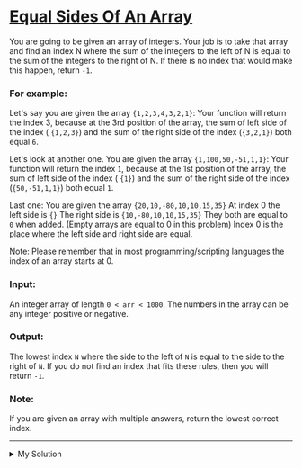 # [Equal Sides Of An Array](https://www.codewars.com/kata/5679aa472b8f57fb8c000047)

You are going to be given an array of integers. Your job is to take that array and find an index N where the sum of the
integers to the left of N is equal to the sum of the integers to the right of N. If there is no index that would make
this happen, return `-1`.

### For example:

Let's say you are given the array `{1,2,3,4,3,2,1}`:
Your function will return the index 3, because at the 3rd position of the array, the sum of left side of the index (
`{1,2,3}`) and the sum of the right side of the index (`{3,2,1}`) both equal `6`.

Let's look at another one.
You are given the array `{1,100,50,-51,1,1}`:
Your function will return the index `1`, because at the 1st position of the array, the sum of left side of the index (
`{1}`) and the sum of the right side of the index (`{50,-51,1,1}`) both equal `1`.

Last one:
You are given the array `{20,10,-80,10,10,15,35}`
At index 0 the left side is `{}`
The right side is `{10,-80,10,10,15,35}`
They both are equal to `0` when added. (Empty arrays are equal to 0 in this problem)
Index 0 is the place where the left side and right side are equal.

Note: Please remember that in most programming/scripting languages the index of an array starts at 0.

### Input:

An integer array of length `0 < arr < 1000`. The numbers in the array can be any integer positive or negative.

### Output:

The lowest index `N` where the side to the left of `N` is equal to the side to the right of `N`. If you do not find an
index that fits these rules, then you will return `-1`.

### Note:

If you are given an array with multiple answers, return the lowest correct index.

---

<details><summary>My Solution</summary>

```js
const findEvenIndex = (arr) => {
  // Helper function to calculate the sum of elements in a subarray
  const sum = (from, to) => {
    return arr.slice(from, to).reduce((a, b) => a + b, 0);
  };

  // Find the index where the sum of elements before and after the index are equal
  return arr.findIndex((el, i) => {
    return sum(0, i) === sum(i + 1, arr.length);
  });
};
```

</details>
